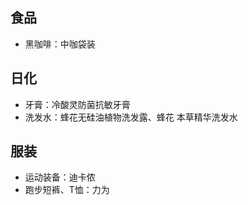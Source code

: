 ## 食品

- 黑咖啡：中咖袋装


## 日化

- 牙膏：冷酸灵防菌抗敏牙膏
- 洗发水：蜂花无硅油植物洗发露、蜂花 本草精华洗发水

## 服装

- 运动装备：迪卡侬
- 跑步短裤、T恤：力为